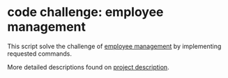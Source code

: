# code challenge: employee management

This script solve the challenge of [employee management](https://quera.org/problemset/148125) by implementing requested commands.

More detailed descriptions found on [project description](https://quera-org.translate.goog/problemset/148125?tab=description&_x_tr_sl=auto&_x_tr_tl=en&_x_tr_hl=en&_x_tr_pto=wapp&_x_tr_hist=true).
